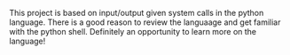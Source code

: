 This project is based on input/output given system calls in the python language. There is a good reason to review the languaage and get familiar with the python shell. Definitely an opportunity to learn more on the language!
